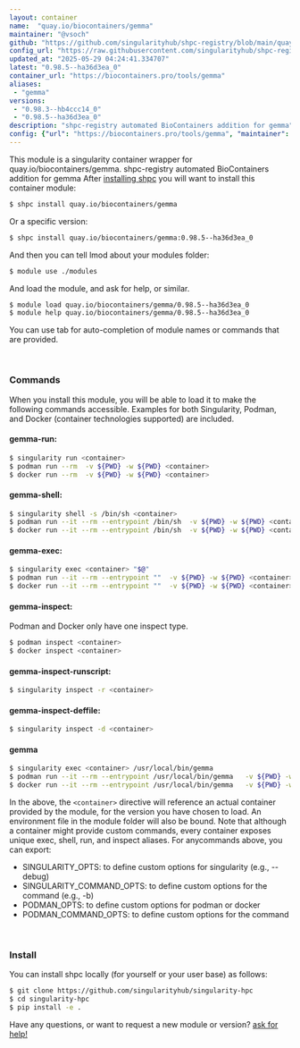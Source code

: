 ```yaml
---
layout: container
name:  "quay.io/biocontainers/gemma"
maintainer: "@vsoch"
github: "https://github.com/singularityhub/shpc-registry/blob/main/quay.io/biocontainers/gemma/container.yaml"
config_url: "https://raw.githubusercontent.com/singularityhub/shpc-registry/main/quay.io/biocontainers/gemma/container.yaml"
updated_at: "2025-05-29 04:24:41.334707"
latest: "0.98.5--ha36d3ea_0"
container_url: "https://biocontainers.pro/tools/gemma"
aliases:
 - "gemma"
versions:
 - "0.98.3--hb4ccc14_0"
 - "0.98.5--ha36d3ea_0"
description: "shpc-registry automated BioContainers addition for gemma"
config: {"url": "https://biocontainers.pro/tools/gemma", "maintainer": "@vsoch", "description": "shpc-registry automated BioContainers addition for gemma", "latest": {"0.98.5--ha36d3ea_0": "sha256:be57a212e931caa253ff0769c8924e1bffd5250bc9ba57cd7dc1a0c053e4424c"}, "tags": {"0.98.3--hb4ccc14_0": "sha256:a4dc7b706d43d76790238b0d747cfb59161172eef354976847780181d6a09304", "0.98.5--ha36d3ea_0": "sha256:be57a212e931caa253ff0769c8924e1bffd5250bc9ba57cd7dc1a0c053e4424c"}, "docker": "quay.io/biocontainers/gemma", "aliases": {"gemma": "/usr/local/bin/gemma"}}
---
```


This module is a singularity container wrapper for quay.io/biocontainers/gemma.
shpc-registry automated BioContainers addition for gemma
After [installing shpc](#install) you will want to install this container module:


```bash
$ shpc install quay.io/biocontainers/gemma
```

Or a specific version:

```bash
$ shpc install quay.io/biocontainers/gemma:0.98.5--ha36d3ea_0
```

And then you can tell lmod about your modules folder:

```bash
$ module use ./modules
```

And load the module, and ask for help, or similar.

```bash
$ module load quay.io/biocontainers/gemma/0.98.5--ha36d3ea_0
$ module help quay.io/biocontainers/gemma/0.98.5--ha36d3ea_0
```

You can use tab for auto-completion of module names or commands that are provided.

<br>

### Commands

When you install this module, you will be able to load it to make the following commands accessible.
Examples for both Singularity, Podman, and Docker (container technologies supported) are included.

#### gemma-run:

```bash
$ singularity run <container>
$ podman run --rm  -v ${PWD} -w ${PWD} <container>
$ docker run --rm  -v ${PWD} -w ${PWD} <container>
```

#### gemma-shell:

```bash
$ singularity shell -s /bin/sh <container>
$ podman run --it --rm --entrypoint /bin/sh  -v ${PWD} -w ${PWD} <container>
$ docker run --it --rm --entrypoint /bin/sh  -v ${PWD} -w ${PWD} <container>
```

#### gemma-exec:

```bash
$ singularity exec <container> "$@"
$ podman run --it --rm --entrypoint ""  -v ${PWD} -w ${PWD} <container> "$@"
$ docker run --it --rm --entrypoint ""  -v ${PWD} -w ${PWD} <container> "$@"
```

#### gemma-inspect:

Podman and Docker only have one inspect type.

```bash
$ podman inspect <container>
$ docker inspect <container>
```

#### gemma-inspect-runscript:

```bash
$ singularity inspect -r <container>
```

#### gemma-inspect-deffile:

```bash
$ singularity inspect -d <container>
```


#### gemma

```bash
$ singularity exec <container> /usr/local/bin/gemma
$ podman run --it --rm --entrypoint /usr/local/bin/gemma   -v ${PWD} -w ${PWD} <container> -c " $@"
$ docker run --it --rm --entrypoint /usr/local/bin/gemma   -v ${PWD} -w ${PWD} <container> -c " $@"
```



In the above, the `<container>` directive will reference an actual container provided
by the module, for the version you have chosen to load. An environment file in the
module folder will also be bound. Note that although a container
might provide custom commands, every container exposes unique exec, shell, run, and
inspect aliases. For anycommands above, you can export:

 - SINGULARITY_OPTS: to define custom options for singularity (e.g., --debug)
 - SINGULARITY_COMMAND_OPTS: to define custom options for the command (e.g., -b)
 - PODMAN_OPTS: to define custom options for podman or docker
 - PODMAN_COMMAND_OPTS: to define custom options for the command

<br>

### Install

You can install shpc locally (for yourself or your user base) as follows:

```bash
$ git clone https://github.com/singularityhub/singularity-hpc
$ cd singularity-hpc
$ pip install -e .
```

Have any questions, or want to request a new module or version? [ask for help!](https://github.com/singularityhub/singularity-hpc/issues)